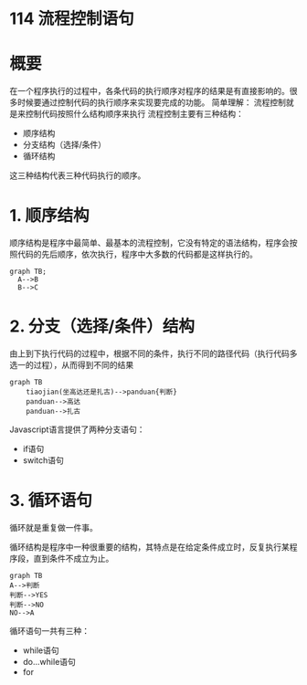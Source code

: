 # 114 流程控制语句

# 概要

在一个程序执行的过程中，各条代码的执行顺序对程序的结果是有直接影响的。很多时候要通过控制代码的执行顺序来实现要完成的功能。
简单理解： 流程控制就是来控制代码按照什么结构顺序来执行
流程控制主要有三种结构：

* 顺序结构
* 分支结构（选择/条件）
* 循环结构

这三种结构代表三种代码执行的顺序。



# 1. 顺序结构

顺序结构是程序中最简单、最基本的流程控制，它没有特定的语法结构，程序会按照代码的先后顺序，依次执行，程序中大多数的代码都是这样执行的。

```mermaid
graph TB;
  A-->B
  B-->C
```



# 2. 分支（选择/条件）结构

由上到下执行代码的过程中，根据不同的条件，执行不同的路径代码（执行代码多选一的过程），从而得到不同的结果

```mermaid
graph TB
	tiaojian(坐高达还是扎古)-->panduan{判断}
	panduan-->高达
	panduan-->扎古

```

Javascript语言提供了两种分支语句：

* if语句
* switch语句



# 3. 循环语句

循环就是重复做一件事。

循环结构是程序中一种很重要的结构，其特点是在给定条件成立时，反复执行某程序段，直到条件不成立为止。

```mermaid
graph TB
A-->判断
判断-->YES
判断-->NO
NO-->A
```

循环语句一共有三种：

* while语句
* do...while语句
* for